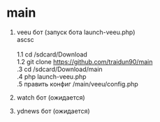 # main

1. veeu бот (запуск бота launch-veeu.php) <br>
ascsc <br><br>
1.1 cd /sdcard/Download <br>
1.2 git clone https://github.com/traidun90/main <br>
.3 cd /sdcard/Download/main <br>
.4 php launch-veeu.php <br>
.5 править конфиг /main/veeu/config.php <br>

2. watch бот (ожидается) <br>

3. ydnews бот (ожидается) <br>